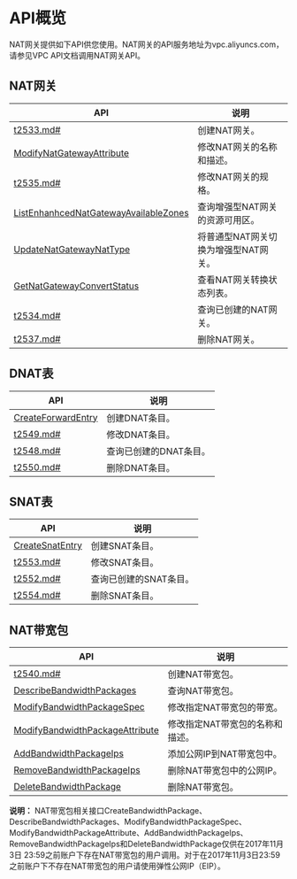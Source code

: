 # API概览

NAT网关提供如下API供您使用。NAT网关的API服务地址为vpc.aliyuncs.com，请参见VPC API文档调用NAT网关API。

## NAT网关

|API|说明|
|---|--|
|[t2533.md\#](/cn.zh-CN/API参考/NAT网关/CreateNatGateway.md)|创建NAT网关。|
|[ModifyNatGatewayAttribute](/cn.zh-CN/API参考/NAT网关/ModifyNatGatewayAttribute.md)|修改NAT网关的名称和描述。|
|[t2535.md\#](/cn.zh-CN/API参考/NAT网关/ModifyNatGatewaySpec.md)|修改NAT网关的规格。|
|[ListEnhanhcedNatGatewayAvailableZones](/cn.zh-CN/API参考/NAT网关/ListEnhanhcedNatGatewayAvailableZones.md)|查询增强型NAT网关的资源可用区。|
|[UpdateNatGatewayNatType](/cn.zh-CN/API参考/NAT网关/UpdateNatGatewayNatType.md)|将普通型NAT网关切换为增强型NAT网关。|
|[GetNatGatewayConvertStatus](/cn.zh-CN/API参考/NAT网关/GetNatGatewayConvertStatus.md)|查看NAT网关转换状态列表。|
|[t2534.md\#](/cn.zh-CN/API参考/NAT网关/DescribeNatGateways.md)|查询已创建的NAT网关。|
|[t2537.md\#](/cn.zh-CN/API参考/NAT网关/DeleteNatGateway.md)|删除NAT网关。|

## DNAT表

|API|说明|
|---|--|
|[CreateForwardEntry](/cn.zh-CN/API参考/NAT网关/CreateForwardEntry.md)|创建DNAT条目。|
|[t2549.md\#](/cn.zh-CN/API参考/NAT网关/ModifyForwardEntry.md)|修改DNAT条目。|
|[t2548.md\#](/cn.zh-CN/API参考/NAT网关/DescribeForwardTableEntries.md)|查询已创建的DNAT条目。|
|[t2550.md\#](/cn.zh-CN/API参考/NAT网关/DeleteForwardEntry.md)|删除DNAT条目。|

## SNAT表

|API|说明|
|---|--|
|[CreateSnatEntry](/cn.zh-CN/API参考/NAT网关/CreateSnatEntry.md)|创建SNAT条目。|
|[t2553.md\#](/cn.zh-CN/API参考/NAT网关/ModifySnatEntry.md)|修改SNAT条目。|
|[t2552.md\#](/cn.zh-CN/API参考/NAT网关/DescribeSnatTableEntries.md)|查询已创建的SNAT条目。|
|[t2554.md\#](/cn.zh-CN/API参考/NAT网关/DeleteSnatEntry.md)|删除SNAT条目。|

## NAT带宽包

|API|说明|
|---|--|
|[t2540.md\#](/cn.zh-CN/API参考/NAT网关/CreateBandwidthPackage.md)|创建NAT带宽包。|
|[DescribeBandwidthPackages](/cn.zh-CN/API参考/NAT网关/DescribeBandwidthPackages.md)|查询NAT带宽包。|
|[ModifyBandwidthPackageSpec](/cn.zh-CN/API参考/NAT网关/ModifyBandwidthPackageSpec.md)|修改指定NAT带宽包的带宽。|
|[ModifyBandwidthPackageAttribute](/cn.zh-CN/API参考/NAT网关/ModifyBandwidthPackageAttribute.md)|修改指定NAT带宽包的名称和描述。|
|[AddBandwidthPackageIps](/cn.zh-CN/API参考/NAT网关/AddBandwidthPackageIps.md)|添加公网IP到NAT带宽包中。|
|[RemoveBandwidthPackageIps](/cn.zh-CN/API参考/NAT网关/RemoveBandwidthPackageIps.md)|删除NAT带宽包中的公网IP。|
|[DeleteBandwidthPackage](/cn.zh-CN/API参考/NAT网关/DeleteBandwidthPackage.md)|删除NAT带宽包。|

**说明：** NAT带宽包相关接口CreateBandwidthPackage、DescribeBandwidthPackages、ModifyBandwidthPackageSpec、ModifyBandwidthPackageAttribute、AddBandwidthPackageIps、RemoveBandwidthPackageIps和DeleteBandwidthPackage仅供在2017年11月3日 23:59之前账户下存在NAT带宽包的用户调用。对于在2017年11月3日23:59之前账户下不存在NAT带宽包的用户请使用弹性公网IP（EIP）。

